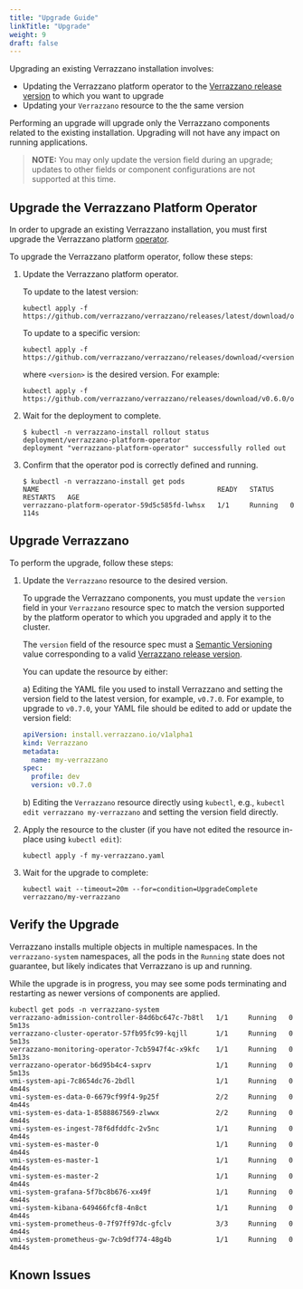 ```yaml
---
title: "Upgrade Guide"
linkTitle: "Upgrade"
weight: 9
draft: false
---
```


Upgrading an existing Verrazzano installation involves:

* Updating the Verrazzano platform operator to the [Verrazzano release version](https://github.com/verrazzano/verrazzano/releases/) to which you want to upgrade
* Updating your `Verrazzano` resource to the the same version 

Performing an upgrade will upgrade only the Verrazzano components related to the existing installation.  Upgrading will 
not have any impact on running applications.

> **NOTE:** You may only update the version field during an upgrade; updates to other fields or component configurations are not supported at this time.

## Upgrade the Verrazzano Platform Operator

In order to upgrade an existing Verrazzano installation, you must first upgrade the Verrazzano platform [operator](https://kubernetes.io/docs/concepts/extend-kubernetes/operator/).

To upgrade the Verrazzano platform operator, follow these steps:

1. Update the Verrazzano platform operator.
   
    To update to the latest version:

    ```shell
    kubectl apply -f https://github.com/verrazzano/verrazzano/releases/latest/download/operator.yaml
    ```
   
   To update to a specific version:

    ```shell
    kubectl apply -f https://github.com/verrazzano/verrazzano/releases/download/<version>/operator.yaml
    ```
    
    where `<version>` is the desired version.  For example:

    ```shell
    kubectl apply -f https://github.com/verrazzano/verrazzano/releases/download/v0.6.0/operator.yaml
    ```


1. Wait for the deployment to complete.

    ```shell
    $ kubectl -n verrazzano-install rollout status deployment/verrazzano-platform-operator
    deployment "verrazzano-platform-operator" successfully rolled out
    ```

1. Confirm that the operator pod is correctly defined and running.

    ```shell
    $ kubectl -n verrazzano-install get pods
    NAME                                            READY   STATUS    RESTARTS   AGE
    verrazzano-platform-operator-59d5c585fd-lwhsx   1/1     Running   0          114s
    ```

## Upgrade Verrazzano

To perform the upgrade, follow these steps:

1. Update the `Verrazzano` resource to the desired version.

      To upgrade the Verrazzano components, you must update the `version` field in your `Verrazzano` resource spec to
      match the version supported by the platform operator to which you upgraded and apply it to the cluster.
      
      The `version` field of the resource spec must a [Semantic Versioning](https://semver.org/) value
      corresponding to a valid [Verrazzano release version](https://github.com/verrazzano/verrazzano/releases/).

      You can update the resource by either:
      
      a) Editing the YAML file you used to install Verrazzano and setting the version field to the latest version, for example, `v0.7.0`.
         For example, to upgrade to `v0.7.0`, your YAML file should be edited to add or update the version field:
         
      ```yaml
      apiVersion: install.verrazzano.io/v1alpha1
      kind: Verrazzano
      metadata:
        name: my-verrazzano
      spec:
        profile: dev
        version: v0.7.0
      ```

      b) Editing the `Verrazzano` resource directly using `kubectl`, e.g., `kubectl edit verrazzano my-verrazzano` 
         and setting the version field directly.


1. Apply the resource to the cluster (if you have not edited the resource in-place using `kubectl edit`):

   ```shell
   kubectl apply -f my-verrazzano.yaml
   ```
   
1. Wait for the upgrade to complete:

   ```shell
   kubectl wait --timeout=20m --for=condition=UpgradeComplete verrazzano/my-verrazzano
   ```

## Verify the Upgrade

Verrazzano installs multiple objects in multiple namespaces. In the `verrazzano-system` namespaces, all the pods in the `Running` state does not guarantee, but likely indicates that Verrazzano is up and running.

While the upgrade is in progress, you may see some pods terminating and restarting as newer versions of components are 
applied.

```
kubectl get pods -n verrazzano-system
verrazzano-admission-controller-84d6bc647c-7b8tl   1/1     Running   0          5m13s
verrazzano-cluster-operator-57fb95fc99-kqjll       1/1     Running   0          5m13s
verrazzano-monitoring-operator-7cb5947f4c-x9kfc    1/1     Running   0          5m13s
verrazzano-operator-b6d95b4c4-sxprv                1/1     Running   0          5m13s
vmi-system-api-7c8654dc76-2bdll                    1/1     Running   0          4m44s
vmi-system-es-data-0-6679cf99f4-9p25f              2/2     Running   0          4m44s
vmi-system-es-data-1-8588867569-zlwwx              2/2     Running   0          4m44s
vmi-system-es-ingest-78f6dfddfc-2v5nc              1/1     Running   0          4m44s
vmi-system-es-master-0                             1/1     Running   0          4m44s
vmi-system-es-master-1                             1/1     Running   0          4m44s
vmi-system-es-master-2                             1/1     Running   0          4m44s
vmi-system-grafana-5f7bc8b676-xx49f                1/1     Running   0          4m44s
vmi-system-kibana-649466fcf8-4n8ct                 1/1     Running   0          4m44s
vmi-system-prometheus-0-7f97ff97dc-gfclv           3/3     Running   0          4m44s
vmi-system-prometheus-gw-7cb9df774-48g4b           1/1     Running   0          4m44s
```


## Known Issues
